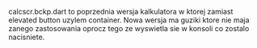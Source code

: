 calcscr.bckp.dart to poprzednia wersja kalkulatora w ktorej zamiast elevated button uzylem container. Nowa wersja ma guziki ktore nie maja zanego zastosowania oprocz tego ze wyswietla sie w konsoli co zostalo nacisniete.
